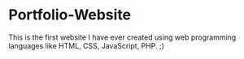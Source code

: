 # Portfolio-Website
This is the first website I have ever created using web programming languages like HTML, CSS, JavaScript, PHP. ;)
